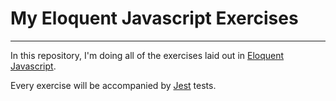 # My Eloquent Javascript Exercises

---

In this repository, I'm doing all of the exercises laid out in [Eloquent Javascript](http://eloquentjavascript.net).

Every exercise will be accompanied by [Jest](https://jestjs.io/docs/en/getting-started) tests.
